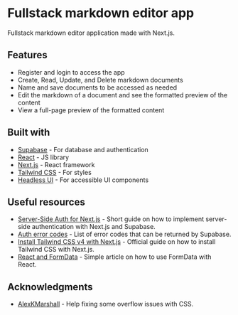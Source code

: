# Fullstack markdown editor app

Fullstack markdown editor application made with Next.js.

## Features

- Register and login to access the app
- Create, Read, Update, and Delete markdown documents
- Name and save documents to be accessed as needed
- Edit the markdown of a document and see the formatted preview of the content
- View a full-page preview of the formatted content

## Built with

- [Supabase](https://supabase.io/) - For database and authentication
- [React](https://reactjs.org/) - JS library
- [Next.js](https://nextjs.org/) - React framework
- [Tailwind CSS](https://tailwindcss.com/) - For styles
- [Headless UI](https://headlessui.dev/) - For accessible UI components

## Useful resources

- [Server-Side Auth for Next.js](https://supabase.com/docs/guides/auth/server-side/nextjs) - Short guide on how to implement server-side authentication with Next.js and Supabase.
- [Auth error codes](https://supabase.com/docs/guides/auth/debugging/error-codes) - List of error codes that can be returned by Supabase.
- [Install Tailwind CSS v4 with Next.js](https://tailwindcss.com/docs/installation/framework-guides/nextjs) - Official guide on how to install Tailwind CSS with Next.js.
- [React and FormData](https://reacttraining.com/blog/react-and-form-data) - Simple article on how to use FormData with React.

## Acknowledgments

- [AlexKMarshall](https://github.com/AlexKMarshall) - Help fixing some overflow issues with CSS.

